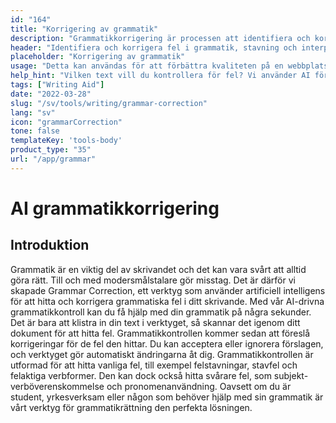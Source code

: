 ```yaml
---
id: "164"
title: "Korrigering av grammatik"
description: "Grammatikkorrigering är processen att identifiera och korrigera fel i grammatik, stavning och interpunktion. Detta kan göras manuellt eller med hjälp av AI-driven programvara. AI-driven programvara för grammatikkorrigering kan identifiera fel i grammatik, stavning och interpunktion med hjälp av Natural Language Processing (NLP). Denna teknik kan användas för att förbättra kvaliteten på skrivandet, oavsett om det handlar om en webbplats, en blogg eller till och med en bok."
header: "Identifiera och korrigera fel i grammatik, stavning och interpunktion."
placeholder: "Korrigering av grammatik"
usage: "Detta kan användas för att förbättra kvaliteten på en webbplats, blogg eller till och med en bok."
help_hint: "Vilken text vill du kontrollera för fel? Vi använder AI för att förbättra kvaliteten på dina texter."
tags: ["Writing Aid"]
date: "2022-03-28"
slug: "/sv/tools/writing/grammar-correction"
lang: "sv"
icon: "grammarCorrection"
tone: false
templateKey: 'tools-body'
product_type: "35"
url: "/app/grammar"
---
```


# AI grammatikkorrigering

## Introduktion

Grammatik är en viktig del av skrivandet och det kan vara svårt att alltid göra rätt. Till och med modersmålstalare gör misstag. Det är därför vi skapade Grammar Correction, ett verktyg som använder artificiell intelligens för att hitta och korrigera grammatiska fel i ditt skrivande. Med vår AI-drivna grammatikkontroll kan du få hjälp med din grammatik på några sekunder. Det är bara att klistra in din text i verktyget, så skannar det igenom ditt dokument för att hitta fel. Grammatikkontrollen kommer sedan att föreslå korrigeringar för de fel den hittar. Du kan acceptera eller ignorera förslagen, och verktyget gör automatiskt ändringarna åt dig. Grammatikkontrollen är utformad för att hitta vanliga fel, till exempel felstavningar, stavfel och felaktiga verbformer. Den kan dock också hitta svårare fel, som subjekt-verböverenskommelse och pronomenanvändning. Oavsett om du är student, yrkesverksam eller någon som behöver hjälp med sin grammatik är vårt verktyg för grammatikrättning den perfekta lösningen.
